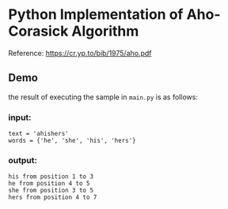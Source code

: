 # Python Implementation of Aho-Corasick Algorithm

Reference: https://cr.yp.to/bib/1975/aho.pdf

## Demo
the result of executing the sample in `main.py` is as follows:  
### input:
```
text = 'ahishers'
words = {'he', 'she', 'his', 'hers'}
```
### output: 
```
his from position 1 to 3
he from position 4 to 5
she from position 3 to 5
hers from position 4 to 7
```
